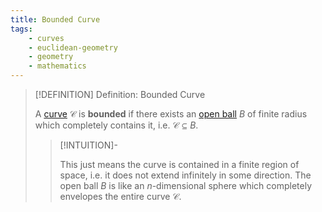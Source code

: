 ```yaml
---
title: Bounded Curve
tags:
    - curves
    - euclidean-geometry
    - geometry
    - mathematics
---
```


>[!DEFINITION] Definition: Bounded Curve
>
>A [curve](./index.md) $\mathcal{C}$ is **bounded** if there exists an [open ball](../../../Topology/Metric%20Spaces/index.md) $B$ of finite radius which completely contains it, i.e. $\mathcal{C} \subseteq B$.
>
>>[!INTUITION]-
>>
>>This just means the curve is contained in a finite region of space, i.e. it does not extend infinitely in some direction. The open ball $B$ is like an $n$-dimensional sphere which completely envelopes the entire curve $\mathcal{C}$.
>>
>
